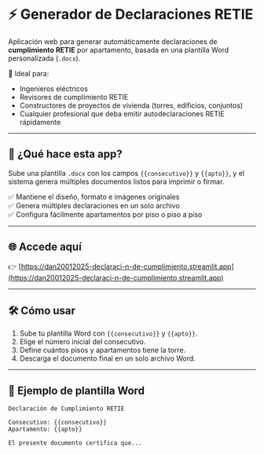 # ⚡ Generador de Declaraciones RETIE

Aplicación web para generar automáticamente declaraciones de **cumplimiento RETIE** por apartamento, basada en una plantilla Word personalizada (`.docx`).

🔧 Ideal para:
- Ingenieros eléctricos
- Revisores de cumplimiento RETIE
- Constructores de proyectos de vivienda (torres, edificios, conjuntos)
- Cualquier profesional que deba emitir autodeclaraciones RETIE rápidamente

---

## 🚀 ¿Qué hace esta app?

Sube una plantilla `.docx` con los campos `{{consecutivo}}` y `{{apto}}`, y el sistema genera múltiples documentos listos para imprimir o firmar.

✅ Mantiene el diseño, formato e imágenes originales  
✅ Genera múltiples declaraciones en un solo archivo  
✅ Configura fácilmente apartamentos por piso o piso a piso

---

## 🌐 Accede aquí

👉 [https://dan20012025-declaraci-n-de-cumplimiento.streamlit.app](https://dan20012025-declaraci-n-de-cumplimiento.streamlit.app)

---

## 🛠️ Cómo usar

1. Sube tu plantilla Word con `{{consecutivo}}` y `{{apto}}`.
2. Elige el número inicial del consecutivo.
3. Define cuántos pisos y apartamentos tiene la torre.
4. Descarga el documento final en un solo archivo Word.

---

## 📄 Ejemplo de plantilla Word

```text
Declaración de Cumplimiento RETIE

Consecutivo: {{consecutivo}}  
Apartamento: {{apto}}

El presente documento certifica que...
